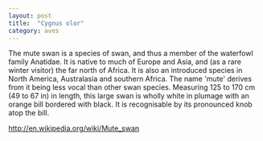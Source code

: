 ```yaml
---
layout: post
title:  "Cygnus olor"
category: aves
---
```


The mute swan is a species of swan, and thus a member of the waterfowl family Anatidae. It is native to much of Europe and Asia, and (as a rare winter visitor) the far north of Africa. It is also an introduced species in North America, Australasia and southern Africa. The name 'mute' derives from it being less vocal than other swan species. Measuring 125 to 170 cm (49 to 67 in) in length, this large swan is wholly white in plumage with an orange bill bordered with black. It is recognisable by its pronounced knob atop the bill.

http://en.wikipedia.org/wiki/Mute_swan
